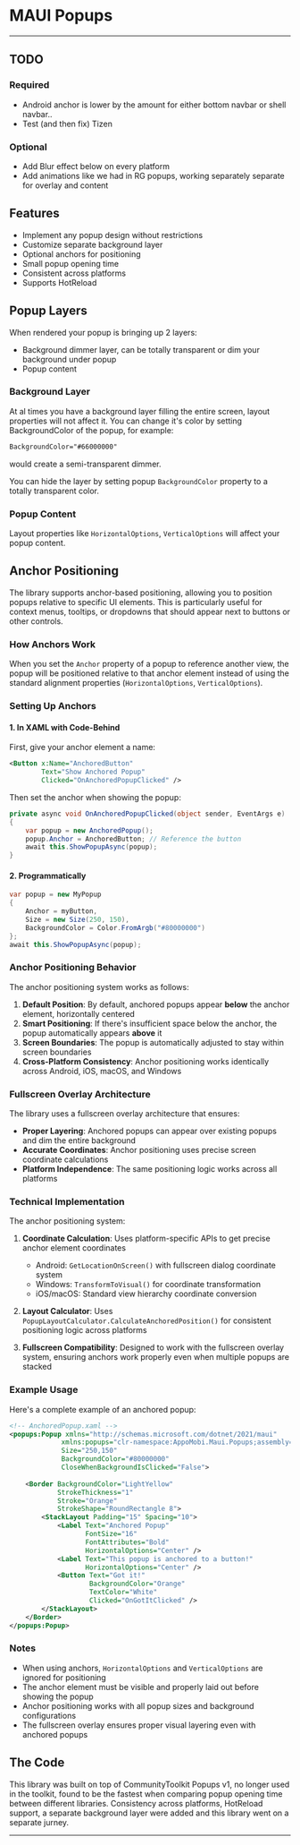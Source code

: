 # MAUI Popups

---

## TODO

### Required

* Android anchor is lower by the amount for either bottom navbar or shell navbar..
* Test (and then fix) Tizen

### Optional

* Add Blur effect below on every platform
* Add animations like we had in RG popups, working separately separate for overlay and content

## Features

* Implement any popup design without restrictions
* Customize separate background layer
* Optional anchors for positioning
* Small popup opening time
* Consistent across platforms
* Supports HotReload

## Popup Layers
When rendered your popup is bringing up 2 layers:

* Background dimmer layer, can be totally transparent or dim your background under popup
* Popup content


### Background Layer

At al times you have a background layer filling the entire screen, layout properties will not affect it. You can change it's color by setting BackgroundColor of the popup, for example:

```xml
BackgroundColor="#66000000"
```

would create a semi-transparent dimmer.

You can hide the layer by setting popup `BackgroundColor` property to a totally transparent color.

### Popup Content

Layout properties like `HorizontalOptions`, `VerticalOptions` will affect your popup content.

## Anchor Positioning

The library supports anchor-based positioning, allowing you to position popups relative to specific UI elements. This is particularly useful for context menus, tooltips, or dropdowns that should appear next to buttons or other controls.

### How Anchors Work

When you set the `Anchor` property of a popup to reference another view, the popup will be positioned relative to that anchor element instead of using the standard alignment properties (`HorizontalOptions`, `VerticalOptions`).

### Setting Up Anchors

#### 1. In XAML with Code-Behind

First, give your anchor element a name:

```xml
<Button x:Name="AnchoredButton" 
        Text="Show Anchored Popup" 
        Clicked="OnAnchoredPopupClicked" />
```

Then set the anchor when showing the popup:

```csharp
private async void OnAnchoredPopupClicked(object sender, EventArgs e)
{
    var popup = new AnchoredPopup();
    popup.Anchor = AnchoredButton; // Reference the button
    await this.ShowPopupAsync(popup);
}
```

#### 2. Programmatically

```csharp
var popup = new MyPopup
{
    Anchor = myButton,
    Size = new Size(250, 150),
    BackgroundColor = Color.FromArgb("#80000000")
};
await this.ShowPopupAsync(popup);
```

### Anchor Positioning Behavior

The anchor positioning system works as follows:

1. **Default Position**: By default, anchored popups appear **below** the anchor element, horizontally centered
2. **Smart Positioning**: If there's insufficient space below the anchor, the popup automatically appears **above** it
3. **Screen Boundaries**: The popup is automatically adjusted to stay within screen boundaries
4. **Cross-Platform Consistency**: Anchor positioning works identically across Android, iOS, macOS, and Windows

### Fullscreen Overlay Architecture

The library uses a fullscreen overlay architecture that ensures:

- **Proper Layering**: Anchored popups can appear over existing popups and dim the entire background
- **Accurate Coordinates**: Anchor positioning uses precise screen coordinate calculations
- **Platform Independence**: The same positioning logic works across all platforms

### Technical Implementation

The anchor positioning system:

1. **Coordinate Calculation**: Uses platform-specific APIs to get precise anchor element coordinates
   - Android: `GetLocationOnScreen()` with fullscreen dialog coordinate system
   - Windows: `TransformToVisual()` for coordinate transformation
   - iOS/macOS: Standard view hierarchy coordinate conversion

2. **Layout Calculator**: Uses `PopupLayoutCalculator.CalculateAnchoredPosition()` for consistent positioning logic across platforms

3. **Fullscreen Compatibility**: Designed to work with the fullscreen overlay system, ensuring anchors work properly even when multiple popups are stacked

### Example Usage

Here's a complete example of an anchored popup:

```xml
<!-- AnchoredPopup.xaml -->
<popups:Popup xmlns="http://schemas.microsoft.com/dotnet/2021/maui"
             xmlns:popups="clr-namespace:AppoMobi.Maui.Popups;assembly=AppoMobi.Maui.Popups"
             Size="250,150"
             BackgroundColor="#80000000"
             CloseWhenBackgroundIsClicked="False">
    
    <Border BackgroundColor="LightYellow" 
            StrokeThickness="1" 
            Stroke="Orange"
            StrokeShape="RoundRectangle 8">
        <StackLayout Padding="15" Spacing="10">
            <Label Text="Anchored Popup" 
                   FontSize="16" 
                   FontAttributes="Bold" 
                   HorizontalOptions="Center" />
            <Label Text="This popup is anchored to a button!" 
                   HorizontalOptions="Center" />
            <Button Text="Got it!" 
                    BackgroundColor="Orange" 
                    TextColor="White"
                    Clicked="OnGotItClicked" />
        </StackLayout>
    </Border>
</popups:Popup>
```

### Notes

- When using anchors, `HorizontalOptions` and `VerticalOptions` are ignored for positioning
- The anchor element must be visible and properly laid out before showing the popup
- Anchor positioning works with all popup sizes and background configurations
- The fullscreen overlay ensures proper visual layering even with anchored popups

## The Code

This library was built on top of CommunityToolkit Popups v1, no longer used in the toolkit, 
found to be the fastest when comparing popup opening time between different libraries.
Consistency across platforms, HotReload support, a separate background layer were added and this library went on a separate jurney.

---

